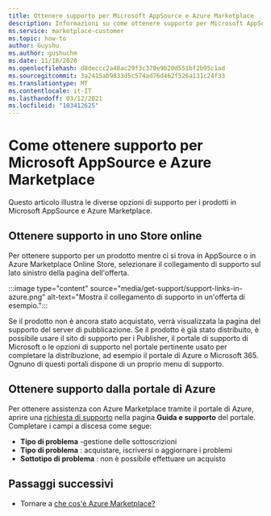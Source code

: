 ```yaml
---
title: Ottenere supporto per Microsoft AppSource e Azure Marketplace
description: Informazioni su come ottenere supporto per Microsoft AppSource e Azure Marketplace.
ms.service: marketplace-customer
ms.topic: how-to
author: Guyshu
ms.author: gushuchm
ms.date: 11/18/2020
ms.openlocfilehash: d8deccc2a48ac29f3c370e9b20d551bf2b95c1ad
ms.sourcegitcommit: 3a2415ab9833d5c574ad76d462f526a131c24f33
ms.translationtype: MT
ms.contentlocale: it-IT
ms.lasthandoff: 03/12/2021
ms.locfileid: "103412625"
---
```

# <a name="how-to-get-support-for-microsoft-appsource-and-azure-marketplace"></a>Come ottenere supporto per Microsoft AppSource e Azure Marketplace

Questo articolo illustra le diverse opzioni di supporto per i prodotti in Microsoft AppSource e Azure Marketplace. 

## <a name="get-support-in-an-online-store"></a>Ottenere supporto in uno Store online

Per ottenere supporto per un prodotto mentre ci si trova in AppSource o in Azure Marketplace Online Store, selezionare il collegamento di supporto sul lato sinistro della pagina dell'offerta. 

:::image type="content" source="media/get-support/support-links-in-azure.png" alt-text="Mostra il collegamento di supporto in un'offerta di esempio.":::

Se il prodotto non è ancora stato acquistato, verrà visualizzata la pagina del supporto del server di pubblicazione. Se il prodotto è già stato distribuito, è possibile usare il sito di supporto per i Publisher, il portale di supporto di Microsoft o le opzioni di supporto nel portale pertinente usato per completare la distribuzione, ad esempio il portale di Azure o Microsoft 365. Ognuno di questi portali dispone di un proprio menu di supporto.

## <a name="get-support-from-the-azure-portal"></a>Ottenere supporto dalla portale di Azure

Per ottenere assistenza con Azure Marketplace tramite il portale di Azure, aprire una [richiesta di supporto](https://portal.azure.com/#blade/Microsoft_Azure_Support/HelpAndSupportBlade/newsupportrequest) nella pagina **Guida e supporto** del portale. Completare i campi a discesa come segue:

- **Tipo di problema** -gestione delle sottoscrizioni
- **Tipo di problema** : acquistare, iscriversi o aggiornare i problemi
- **Sottotipo di problema** : non è possibile effettuare un acquisto

## <a name="next-steps"></a>Passaggi successivi

- Tornare a [che cos'è Azure Marketplace?](azure-marketplace-overview.md)
